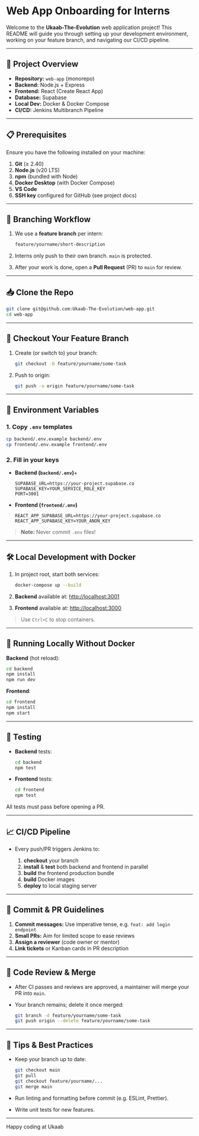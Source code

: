 # Web App Onboarding for Interns

Welcome to the **Ukaab-The-Evolution** web application project! This README will guide you through setting up your development environment, working on your feature branch, and navigating our CI/CD pipeline.

---

## 🚀 Project Overview

* **Repository:** `web-app` (monorepo)
* **Backend:** Node.js + Express
* **Frontend:** React (Create React App)
* **Database:** Supabase
* **Local Dev:** Docker & Docker Compose
* **CI/CD:** Jenkins Multibranch Pipeline

---

## 📋 Prerequisites

Ensure you have the following installed on your machine:

1. **Git** (≥ 2.40)
2. **Node.js** (v20 LTS)
3. **npm** (bundled with Node)
4. **Docker Desktop** (with Docker Compose)
5. **VS Code**
6. **SSH key** configured for GitHub (see project docs)

---

## 🔀 Branching Workflow

1. We use a **feature branch** per intern:

   ```bash
   feature/yourname/short-description
   ```
2. Interns only push to their own branch. `main` is protected.
3. After your work is done, open a **Pull Request** (PR) to `main` for review.

---

## 📥 Clone the Repo

```bash
git clone git@github.com:Ukaab-The-Evolution/web-app.git
cd web-app
```

---

## 🌿 Checkout Your Feature Branch

1. Create (or switch to) your branch:

   ```bash
   git checkout -b feature/yourname/some-task
   ```
2. Push to origin:

   ```bash
   git push -u origin feature/yourname/some-task
   ```

---

## 🔑 Environment Variables

### 1. Copy `.env` templates

```bash
cp backend/.env.example backend/.env
cp frontend/.env.example frontend/.env
```

### 2. Fill in your keys

* **Backend (`backend/.env`)**+

  ```dotenv
  SUPABASE_URL=https://your-project.supabase.co
  SUPABASE_KEY=YOUR_SERVICE_ROLE_KEY
  PORT=3001
  ```

* **Frontend (`frontend/.env`)**

  ```dotenv
  REACT_APP_SUPABASE_URL=https://your-project.supabase.co
  REACT_APP_SUPABASE_KEY=YOUR_ANON_KEY
  ```

> **Note:** Never commit `.env` files!

---

## 🛠 Local Development with Docker

1. In project root, start both services:

   ```bash
   docker-compose up --build
   ```
2. **Backend** available at: [http://localhost:3001](http://localhost:3001)
3. **Frontend** available at: [http://localhost:3000](http://localhost:3000)

> Use `Ctrl+C` to stop containers.

---

## 🧪 Running Locally Without Docker

**Backend** (hot reload):

```bash
cd backend
npm install
npm run dev
```

**Frontend**:

```bash
cd frontend
npm install
npm start
```

---

## 🚦 Testing

* **Backend** tests:

  ```bash
  cd backend
  npm test
  ```
* **Frontend** tests:

  ```bash
  cd frontend
  npm test
  ```

All tests must pass before opening a PR.

---

## 📈 CI/CD Pipeline

* Every push/PR triggers Jenkins to:

  1. **checkout** your branch
  2. **install** & **test** both backend and frontend in parallel
  3. **build** the frontend production bundle
  4. **build** Docker images
  5. **deploy** to local staging server

---

## 📝 Commit & PR Guidelines

1. **Commit messages:** Use imperative tense, e.g. `feat: add login endpoint`
2. **Small PRs:** Aim for limited scope to ease reviews
3. **Assign a reviewer** (code owner or mentor)
4. **Link tickets** or Kanban cards in PR description

---

## 🤝 Code Review & Merge

* After CI passes and reviews are approved, a maintainer will merge your PR into `main`.
* Your branch remains; delete it once merged:

  ```bash
  git branch -d feature/yourname/some-task
  git push origin --delete feature/yourname/some-task
  ```

---

## 🎯 Tips & Best Practices

* Keep your branch up to date:

  ```bash
  git checkout main
  git pull
  git checkout feature/yourname/...
  git merge main
  ```
* Run linting and formatting before commit (e.g. ESLint, Prettier).
* Write unit tests for new features.

---

Happy coding at Ukaab
